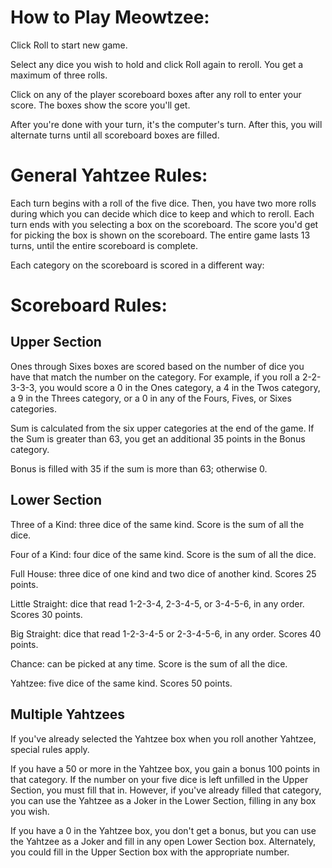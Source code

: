 # How to Play Meowtzee:

Click Roll to start new game.

Select any dice you wish to hold and click Roll again to reroll. You get a maximum of three rolls.

Click on any of the player scoreboard boxes after any roll to enter your score. The boxes show the score you'll get.

After you're done with your turn, it's the computer's turn. After this, you will alternate turns until all scoreboard boxes are filled.

# General Yahtzee Rules:

Each turn begins with a roll of the five dice. Then, you have two more rolls during which you can decide which dice to keep and which to reroll. Each turn ends with you selecting a box on the scoreboard. The score you'd get for picking the box is shown on the scoreboard. The entire game lasts 13 turns, until the entire scoreboard is complete.

Each category on the scoreboard is scored in a different way:

# Scoreboard Rules:

## Upper Section
Ones through Sixes boxes are scored based on the number of dice you have that match the number on the category. For example, if you roll a 2-2-3-3-3, you would score a 0 in the Ones category, a 4 in the Twos category, a 9 in the Threes category, or a 0 in any of the Fours, Fives, or Sixes categories.

Sum is calculated from the six upper categories at the end of the game. If the Sum is greater than 63, you get an additional 35 points in the Bonus category.

Bonus is filled with 35 if the sum is more than 63; otherwise 0.

## Lower Section

Three of a Kind: three dice of the same kind. Score is the sum of all the dice.

Four of a Kind: four dice of the same kind. Score is the sum of all the dice.

Full House: three dice of one kind and two dice of another kind. Scores 25 points.

Little Straight: dice that read 1-2-3-4, 2-3-4-5, or 3-4-5-6, in any order. Scores 30 points.

Big Straight: dice that read 1-2-3-4-5 or 2-3-4-5-6, in any order. Scores 40 points.

Chance: can be picked at any time. Score is the sum of all the dice.

Yahtzee: five dice of the same kind. Scores 50 points.


## Multiple Yahtzees

If you've already selected the Yahtzee box when you roll another Yahtzee, special rules apply.

If you have a 50 or more in the Yahtzee box, you gain a bonus 100 points in that category. If the number on your five dice is left unfilled in the Upper Section, you must fill that in. However, if you've already filled that category, you can use the Yahtzee as a Joker in the Lower Section, filling in any box you wish.

If you have a 0 in the Yahtzee box, you don't get a bonus, but you can use the Yahtzee as a Joker and fill in any open Lower Section box. Alternately, you could fill in the Upper Section box with the appropriate number.
